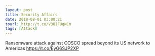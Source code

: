 ```yaml
---
layout: post
title: Security Affairs
date: 2018-08-01 03:00:21
tourl: http://t.co/V3OIFUqNCm
tags: [Attack]
---
```

Ransomware attack against COSCO spread beyond its US network to Americas  https://t.co/EyG6SJP2XP
